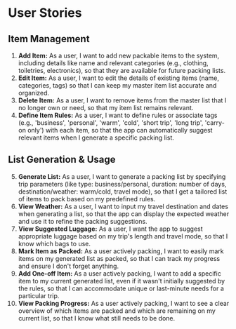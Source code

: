 # User Stories

## Item Management

1.  **Add Item:** As a user, I want to add new packable items to the system, including details like name and relevant categories (e.g., clothing, toiletries, electronics), so that they are available for future packing lists.
2.  **Edit Item:** As a user, I want to edit the details of existing items (name, categories, tags) so that I can keep my master item list accurate and organized.
3.  **Delete Item:** As a user, I want to remove items from the master list that I no longer own or need, so that my item list remains relevant.
4.  **Define Item Rules:** As a user, I want to define rules or associate tags (e.g., 'business', 'personal', 'warm', 'cold', 'short trip', 'long trip', 'carry-on only') with each item, so that the app can automatically suggest relevant items when I generate a specific packing list.

## List Generation & Usage

5.  **Generate List:** As a user, I want to generate a packing list by specifying trip parameters (like type: business/personal, duration: number of days, destination/weather: warm/cold, travel mode), so that I get a tailored list of items to pack based on my predefined rules.
6.  **View Weather:** As a user, I want to input my travel destination and dates when generating a list, so that the app can display the expected weather and use it to refine the packing suggestions.
7.  **View Suggested Luggage:** As a user, I want the app to suggest appropriate luggage based on my trip's length and travel mode, so that I know which bags to use.
8.  **Mark Item as Packed:** As a user actively packing, I want to easily mark items on my generated list as packed, so that I can track my progress and ensure I don't forget anything.
9.  **Add One-off Item:** As a user actively packing, I want to add a specific item to my current generated list, even if it wasn't initially suggested by the rules, so that I can accommodate unique or last-minute needs for a particular trip.
10. **View Packing Progress:** As a user actively packing, I want to see a clear overview of which items are packed and which are remaining on my current list, so that I know what still needs to be done.
